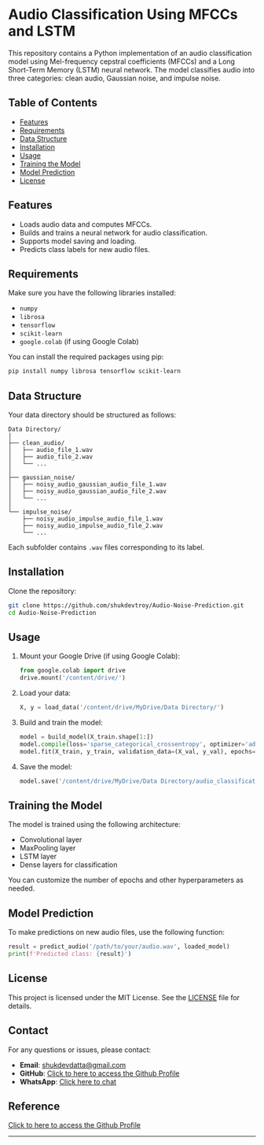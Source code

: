 # Audio Classification Using MFCCs and LSTM

This repository contains a Python implementation of an audio classification model using Mel-frequency cepstral coefficients (MFCCs) and a Long Short-Term Memory (LSTM) neural network. The model classifies audio into three categories: clean audio, Gaussian noise, and impulse noise.

## Table of Contents

- [Features](#features)
- [Requirements](#requirements)
- [Data Structure](#data-structure)
- [Installation](#installation)
- [Usage](#usage)
- [Training the Model](#training-the-model)
- [Model Prediction](#model-prediction)
- [License](#license)

## Features

- Loads audio data and computes MFCCs.
- Builds and trains a neural network for audio classification.
- Supports model saving and loading.
- Predicts class labels for new audio files.

## Requirements

Make sure you have the following libraries installed:

- `numpy`
- `librosa`
- `tensorflow`
- `scikit-learn`
- `google.colab` (if using Google Colab)

You can install the required packages using pip:

```bash
pip install numpy librosa tensorflow scikit-learn
```

## Data Structure

Your data directory should be structured as follows:

```
Data Directory/
│
├── clean_audio/
│   ├── audio_file_1.wav
│   ├── audio_file_2.wav
│   └── ...
│
├── gaussian_noise/
│   ├── noisy_audio_gaussian_audio_file_1.wav
│   ├── noisy_audio_gaussian_audio_file_2.wav
│   └── ...
│
└── impulse_noise/
    ├── noisy_audio_impulse_audio_file_1.wav
    ├── noisy_audio_impulse_audio_file_2.wav
    └── ...
```

Each subfolder contains `.wav` files corresponding to its label.

## Installation

Clone the repository:

```bash
git clone https://github.com/shukdevtroy/Audio-Noise-Prediction.git
cd Audio-Noise-Prediction
```

## Usage

1. Mount your Google Drive (if using Google Colab):

   ```python
   from google.colab import drive
   drive.mount('/content/drive/')
   ```

2. Load your data:

   ```python
   X, y = load_data('/content/drive/MyDrive/Data Directory/')
   ```

3. Build and train the model:

   ```python
   model = build_model(X_train.shape[1:])
   model.compile(loss='sparse_categorical_crossentropy', optimizer='adam', metrics=['accuracy'])
   model.fit(X_train, y_train, validation_data=(X_val, y_val), epochs=30)
   ```

4. Save the model:

   ```python
   model.save('/content/drive/MyDrive/Data Directory/audio_classification_model.h5')
   ```

## Training the Model

The model is trained using the following architecture:

- Convolutional layer
- MaxPooling layer
- LSTM layer
- Dense layers for classification

You can customize the number of epochs and other hyperparameters as needed.

## Model Prediction

To make predictions on new audio files, use the following function:

```python
result = predict_audio('/path/to/your/audio.wav', loaded_model)
print(f'Predicted class: {result}')
```

## License

This project is licensed under the MIT License. See the [LICENSE](LICENSE) file for details.

## Contact

For any questions or issues, please contact:

- **Email**: shukdevdatta@gmail.com
- **GitHub**: [Click to here to access the Github Profile](https://github.com/shukdevtroy)
- **WhatsApp**: [Click here to chat](https://wa.me/+8801719296601)

## Reference

[Click to here to access the Github Profile](https://github.com/shukdevtroy/Audio-Noise-Generator/)

---

